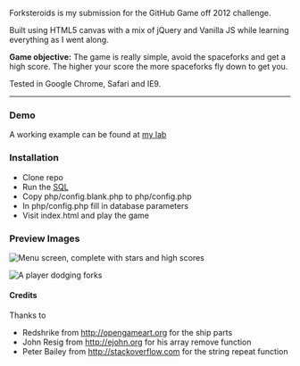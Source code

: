 Forksteroids is my submission for the GitHub Game off 2012 challenge.

Built using HTML5 canvas with a mix of jQuery and Vanilla JS while learning everything as I went along.


**Game objective:**
The game is really simple, avoid the spaceforks and get a high score. The higher your score the more spaceforks fly down to get you.

Tested in Google Chrome, Safari and IE9.

* * *

### Demo 

A working example can be found at [my lab](http://lab.jcode.me/forksteroids/)

### Installation

* Clone repo
* Run the [SQL](https://raw.github.com/JasonMillward/game-off-2012/master/assets/forksteroids.sql)
* Copy php/config.blank.php to php/config.php
* In php/config.php fill in database parameters
* Visit index.html and play the game

### Preview Images

![Menu screen, complete with stars and high scores](https://raw.github.com/JasonMillward/game-off-2012/master/assets/Menu%20Screen.png "Menu screen, complete with stars and high scores")

![A player dodging forks](https://raw.github.com/JasonMillward/game-off-2012/master/assets/Game%20Play.png "A player dodging forks")


#### Credits

Thanks to
* Redshrike from http://opengameart.org for the ship parts
* John Resig from http://ejohn.org for his array remove function
* Peter Bailey from http://stackoverflow.com for the string repeat function
